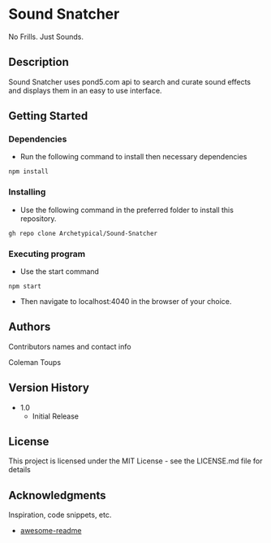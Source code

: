 # Sound Snatcher

No Frills. Just Sounds.

## Description

Sound Snatcher uses pond5.com api to search and curate sound effects and displays them in an easy to use interface.

## Getting Started

### Dependencies

* Run the following command to install then necessary dependencies
```
npm install
```

### Installing

* Use the following command in the preferred folder to install this repository.
```
gh repo clone Archetypical/Sound-Snatcher
```

### Executing program

* Use the start command
```
npm start
```
* Then navigate to localhost:4040 in the browser of your choice.

## Authors

Contributors names and contact info

Coleman Toups

## Version History

* 1.0
    * Initial Release

## License

This project is licensed under the MIT License - see the LICENSE.md file for details

## Acknowledgments

Inspiration, code snippets, etc.
* [awesome-readme](https://github.com/matiassingers/awesome-readme)
